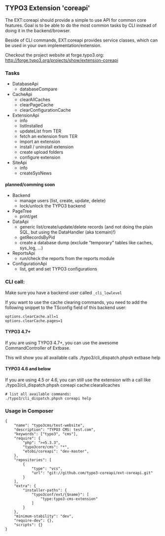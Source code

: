 ## TYPO3 Extension 'coreapi'

The EXT:coreapi should provide a simple to use API for common core features. Goal is to be able to do the most common tasks by CLI instead of doing it in the backend/browser.

Beside of CLI commands, EXT:coreapi provides service classes, which can be used in your own implementation/extension.

Checkout the project website at forge.typo3.org:
	http://forge.typo3.org/projects/show/extension-coreapi

### Tasks
* DatabaseApi
	* databaseCompare
* CacheApi
	* clearAllCaches
	* clearPageCache
	* clearConfigurationCache
* ExtensionApi
	* info
	* listInstalled
	* updateList from TER
	* fetch an extension from TER
	* import an extension
	* install / uninstall extension
	* create upload folders
	* configure extension
* SiteApi
	* info
	* createSysNews

#### planned/comming soon

* Backend
	* manage users (list, create, update, delete)
	* lock/unlock the TYPO3 backend
* PageTree
	* print/get
* DataApi
 	* generic list/create/update/delete records (and not doing the plain SQL, but using the DataHandler (aka tcemain)!)
	* getRecordsByPid
	* create a database dump (exclude "temporary" tables like caches, sys_log, ...)
* ReportsApi
	* run/check the reports from the reports module
* ConfigurationApi
	* list, get and set TYPO3 configurations


### CLI call: ###

Make sure you have a backend user called `_cli_lowlevel`

If you want to use the cache clearing commands, you need to add the following snippet to the TSconfig field of this backend user:

	options.clearCache.all=1
	options.clearCache.pages=1

#### TYPO3 4.7+ ####
If you are using TYPO3 4.7+, you can use the awesome CommandController of Extbase.

This will show you all available calls
	./typo3/cli_dispatch.phpsh extbase help

#### TYPO3 4.6 and below ####
If you are using 4.5 or 4.6, you can still use the extension with a call like
	./typo3/cli_dispatch.phpsh coreapi cache:clearallcaches

	# list all available commands:
   	./typo3/cli_dispatch.phpsh coreapi help

### Usage in Composer ###

    {
        "name": "typo3cms/test-website",
        "description": "TYPO3 CMS: test.com",
        "keywords": ["typo3", "cms"],
        "require": {
            "php": ">=5.3.3",
            "typo3core/cms": "*",
            "etobi/coreapi": "dev-master",
        },
        "repositories": [
            {
                "type": "vcs",
                "url": "git://github.com/typo3-coreapi/ext-coreapi.git"
            }
        ],
        "extra": {
            "installer-paths": {
                "typo3conf/ext/{$name}": [
                    "type:typo3-cms-extension"
                ]
            }
        },
        "minimum-stability": "dev",
        "require-dev": {},
        "scripts": {}
    }


